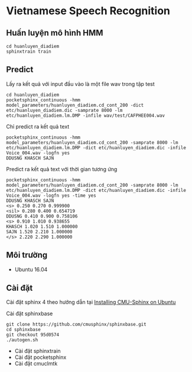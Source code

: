 # Vietnamese Speech Recognition


## Huấn luyện mô hình HMM

```
cd huanluyen_diadiem
sphinxtrain train
```

## Predict

Lấy ra kết quả với input đầu vào là một file wav trong tập test

```
cd huanluyen_diadiem
pocketsphinx_continuous -hmm model_parameters/huanluyen_diadiem.cd_cont_200 -dict etc/huanluyen_diadiem.dic -samprate 8000 -lm etc/huanluyen_diadiem.lm.DMP -infile wav/test/CAFPHEE004.wav
```

Chỉ predict ra kết quả text

```
pocketsphinx_continuous -hmm model_parameters/huanluyen_diadiem.cd_cont_200 -samprate 8000 -lm etc/huanluyen_diadiem.lm.DMP -dict etc/huanluyen_diadiem.dic -infile Voice_004.wav -logfn yes
DDUSNG KHASCH SAJN
```

Predict ra kết quả text với thời gian tương ứng

```
pocketsphinx_continuous -hmm model_parameters/huanluyen_diadiem.cd_cont_200 -samprate 8000 -lm etc/huanluyen_diadiem.lm.DMP -dict etc/huanluyen_diadiem.dic -infile Voice_004.wav -logfn yes -time yes
DDUSNG KHASCH SAJN
<s> 0.250 0.270 0.999900
<sil> 0.280 0.400 0.654719
DDUSNG 0.410 0.900 0.758106
<s> 0.910 1.010 0.938655
KHASCH 1.020 1.510 1.000000
SAJN 1.520 2.210 1.000000
</s> 2.220 2.290 1.000000
```

## Môi trường

* Ubuntu 16.04

## Cài đặt

Cài đặt sphinx 4 theo hướng dẫn tại [Installing CMU-Sphinx on Ubuntu](http://jrmeyer.github.io/asr/2016/01/08/Installing-CMU-Sphinx-on-Ubuntu.html)

Cài đặt sphinxbase

```
git clone https://github.com/cmusphinx/sphinxbase.git
cd sphinxbase
git checkout 95d0574
./autogen.sh

```
* Cài đặt sphinxtrain
* Cài đặt pocketsphinx
* Cài đặt cmuclmtk

